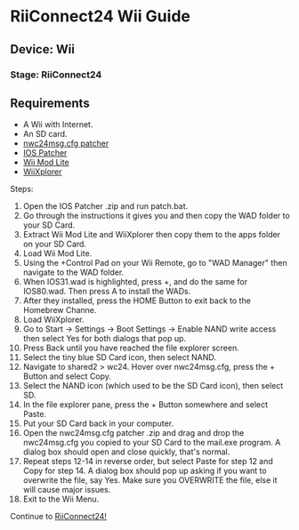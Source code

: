 # RiiConnect24 Wii Guide
## Device: Wii
### Stage: RiiConnect24

## Requirements
- A Wii with Internet.
- An SD card.
- [nwc24msg.cfg patcher](https://riiconnect24.net/wiimail/nwc24msg/Windows.zip)
- [IOS Patcher](https://github.com/RiiConnect24/IOS-Patcher/releases)
- [Wii Mod Lite](https://github.com/RiiConnect24/Wii-Mod-Lite/releases)
- [WiiXplorer](https://riiconnect24.net/wiimail/WiiXplorer.zip)

Steps:
1. Open the IOS Patcher .zip and run patch.bat.
2. Go through the instructions it gives you and then copy the WAD folder to your SD Card.
3. Extract Wii Mod Lite and WiiXplorer then copy them to the apps folder on your SD Card.
4. Load Wii Mod Lite.
5. Using the +Control Pad on your Wii Remote, go to "WAD Manager" then navigate to the WAD folder.
6. When IOS31.wad is highlighted, press +, and do the same for IOS80.wad. Then press A to install the WADs.
7. After they installed, press the HOME Button to exit back to the Homebrew Channe.
8. Load WiiXplorer.
9. Go to Start -> Settings -> Boot Settings -> Enable NAND write access then select Yes for both dialogs that pop up.
10. Press Back until you have reached the file explorer screen.
11. Select the tiny blue SD Card icon, then select NAND.
12. Navigate to shared2 > wc24. Hover over nwc24msg.cfg, press the + Button and select Copy.
13. Select the NAND icon (which used to be the SD Card icon), then select SD.
14. In the file explorer pane, press the + Button somewhere and select Paste.
15. Put your SD Card back in your computer.
16. Open the nwc24msg.cfg patcher .zip and drag and drop the nwc24msg.cfg you copied to your SD Card to the mail.exe program. A dialog box should open and close quickly, that's normal.
17. Repeat steps 12-14 in reverse order, but select Paste for step 12 and Copy for step 14. A dialog box should pop up asking if you want to overwrite the file, say Yes. Make sure you OVERWRITE the file, else it will cause major issues.
18. Exit to the Wii Menu.

<div class="notice">Continue to <a href="RiiConnect24">RiiConnect24!</a></div>
